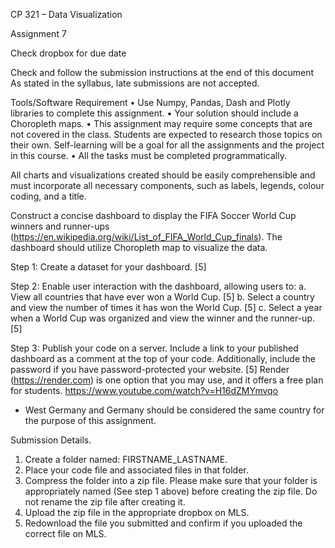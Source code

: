 CP 321 – Data Visualization

Assignment 7

Check dropbox for due date

Check and follow the submission instructions at the end of this document
As stated in the syllabus, late submissions are not accepted.

Tools/Software Requirement
  • Use Numpy, Pandas, Dash and Plotly libraries to complete this assignment.
  • Your solution should include a Choropleth maps.
  • This assignment may require some concepts that are not covered in the class. Students are expected to research those topics on their own. Self-learning will be a goal for all the assignments and the project in this course.
  • All the tasks must be completed programmatically.

All charts and visualizations created should be easily comprehensible and must
incorporate all necessary components, such as labels, legends, colour coding, and
a title.

Construct a concise dashboard to display the FIFA Soccer World Cup winners and
runner-ups (https://en.wikipedia.org/wiki/List_of_FIFA_World_Cup_finals). The
dashboard should utilize Choropleth map to visualize the data.

Step 1: Create a dataset for your dashboard. [5]

Step 2: Enable user interaction with the dashboard, allowing users to:
a. View all countries that have ever won a World Cup. [5]
b. Select a country and view the number of times it has won the World Cup. [5]
c. Select a year when a World Cup was organized and view the winner and the
runner-up. [5]

Step 3: Publish your code on a server. Include a link to your published dashboard
as a comment at the top of your code. Additionally, include the password if you
have password-protected your website. [5]
Render (https://render.com) is one option that you may use, and it offers a free
plan for students. https://www.youtube.com/watch?v=H16dZMYmvqo
* West Germany and Germany should be considered the same country for the purpose
of this assignment.

Submission Details.
1. Create a folder named: FIRSTNAME_LASTNAME.
2. Place your code file and associated files in that folder.
3. Compress the folder into a zip file. Please make sure that your folder is
appropriately named (See step 1 above) before creating the zip file. Do not
rename the zip file after creating it.
4. Upload the zip file in the appropriate dropbox on MLS.
5. Redownload the file you submitted and confirm if you uploaded the correct
file on MLS.
